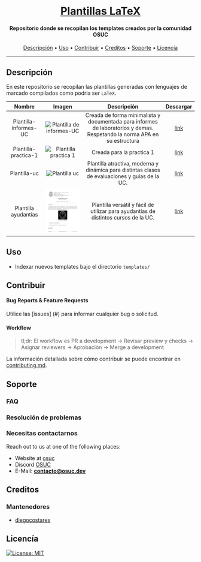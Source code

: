 <h1 align="center">
  <br>
  <a href=#>Plantillas LaTeX</a>
</h1>

<h4 align="center"> Repositorio donde se recopilan los templates creados por la comunidad OSUC </h4>

<p align="center">
     <!-- Badges Here -->
</p>

<p align="center">
  <a href="#Descripción">Descripción</a> •
  <a href="#Uso">Uso</a> •
  <a href="#Contribuir">Contribuir</a> •
  <a href="#Creditos">Creditos</a> •
  <a href="#Soporte">Soporte</a> •
  <a href="#Licencía">Licencía</a>
</p>

---

## Descripción

En este repositorio se recopilan las plantillas generadas con lenguajes de marcado compilados como podria ser `LaTeX`.

|        Nombre         |                                                                            Imagen                                                                            |                                                        Descripción                                                        |                                                                       Descargar                                                                       |
| :-------------------: | :----------------------------------------------------------------------------------------------------------------------------------------------------------: | :-----------------------------------------------------------------------------------------------------------------------: | :---------------------------------------------------------------------------------------------------------------------------------------------------: |
| Plantilla-informes-UC | <img src="https://user-images.githubusercontent.com/62116423/188288409-3e889871-2c12-489a-8be7-f2910122ae50.png" alt="Plantilla de informes-UC" width="250"> | Creada de forma minimalista y documentada para informes de laboratorios y demas. Respetando la norma APA en su estructura |     [link](https://minhaskamal.github.io/DownGit/#/home?url=https://github.com/open-source-uc/latex-templates/tree/master/templates/informes-uc)      |
| Plantilla-practica-1  |   <img src="https://user-images.githubusercontent.com/62116423/188323505-b0a697e9-01f9-4197-8952-d1c54f011a65.png" alt="Plantilla practica 1" width="300">   |                                                 Creada para la practica 1                                                 | [link](https://minhaskamal.github.io/DownGit/#/home?url=https://github.com/open-source-uc/latex-templates/tree/master/templates/plantilla-practica-1) |
|     Plantilla-uc      |    <img src="https://github.com/open-source-uc/latex-templates/raw/master/templates/plantilla-uc/ejemplos/portada.png#" alt="Plantilla uc" width="250"/>     |              Plantilla atractiva, moderna y dinámica para distintas clases de evaluaciones y guías de la UC.              |     [link](https://minhaskamal.github.io/DownGit/#/home?url=https://github.com/open-source-uc/latex-templates/tree/master/templates/plantilla-uc)     |
|     Plantilla ayudantías      |    <img src="templates/ayudantias_ivl/ayudantias_ivl.jpg" alt="ayudantias_ivl" width="250"/>     |              Plantilla versátil y fácil de utilizar para ayudantías de distintos cursos de la UC.              |     [link](https://minhaskamal.github.io/DownGit/#/home?url=https://github.com/open-source-uc/latex-templates/tree/master/templates/ayudantias_ivl)     |

<!-- TODO: FALTA COMPLETAR CON EL RESTO DE PLANTILLAS -->

## Uso

- Indexar nuevos templates bajo el directorio `templates/`

## Contribuir

#### Bug Reports & Feature Requests

Utilice las [issues] (#) para informar cualquier bug o solicitud.

#### Workflow

> tl;dr:
> El workflow es PR a development -> Revisar preview y checks -> Asignar reviewers -> Aprobación -> Merge a development

La información detallada sobre cómo contribuir se puede encontrar en [contributing.md](contributing.md).

## Soporte

### FAQ

### Resolución de problemas

### Necesitas contactarnos

Reach out to us at one of the following places:

- Website at [osuc](https://osuc.dev)
- Discord [OSUC](#)
- E-Mail: **contacto@osuc.dev**

## Creditos

### Mantenedores

- [diegocostares](https://www.github.com/diegocostares)

## Licencía

[![License: MIT](https://img.shields.io/badge/License-MIT-yellow.svg)](./license.md)
